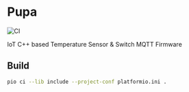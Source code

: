 # Pupa

![CI](https://github.com/Cloud-Native-Thermostat/Pupa/workflows/CI/badge.svg)

IoT C++ based Temperature Sensor &amp; Switch MQTT Firmware

## Build

```bash
pio ci --lib include --project-conf platformio.ini .
```

